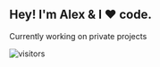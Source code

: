 ## Hey! I'm Alex & I ❤️ code.
Currently working on private projects



![visitors](https://komarev.com/ghpvc/?username=willytheshiba&color=blueviolet)
